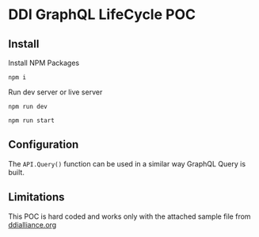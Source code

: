 # DDI GraphQL LifeCycle POC

## Install
Install NPM Packages
```
npm i
```
Run dev server or live server
```
npm run dev
```
```
npm run start
```

## Configuration
The ```API.Query()``` function can be used in a similar way GraphQL Query is built.

## Limitations
This POC is hard coded and works only with the attached sample file from [ddialliance.org](https://ddialliance.org/learn/markup-examples-by-version?field_ddi_product_tid=464)

